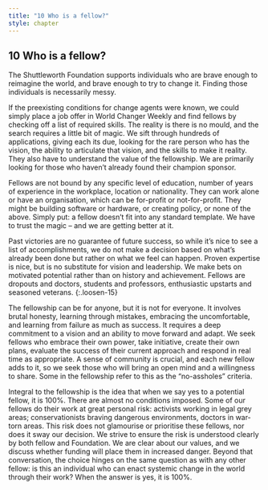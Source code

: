 ```yaml
---
title: "10 Who is a fellow?"
style: chapter
---
```


## **10** Who is a fellow?

The Shuttleworth Foundation supports individuals who are brave enough to reimagine the world, and brave enough to try to change it. Finding those individuals is necessarily messy.

If the preexisting conditions for change agents were known, we could simply place a job offer in World Changer Weekly and find fellows by checking off a list of required skills. The reality is there is no mould, and the search requires a little bit of magic. We sift through hundreds of applications, giving each its due, looking for the rare person who has the vision, the ability to articulate that vision, and the skills to make it reality. They also have to understand the value of the fellowship. We are primarily looking for those who haven’t already found their champion sponsor.

Fellows are not bound by any specific level of education, number of years of experience in the workplace, location or nationality. They can work alone or have an organisation, which can be for-profit or not-for-profit. They might be building software or hardware, or creating policy, or none of the above. Simply put: a fellow doesn’t fit into any standard template. We have to trust the magic – and we are getting better at it.

Past victories are no guarantee of future success, so while it’s nice to see a list of accomplishments, we do not make a decision based on what’s already been done but rather on what we feel can happen. Proven expertise is nice, but is no substitute for vision and leadership. We make bets on motivated potential rather than on history and achievement. Fellows are dropouts and doctors, students and professors, enthusiastic upstarts and seasoned veterans.
{:.loosen-15}

The fellowship can be for anyone, but it is not for everyone. It involves brutal honesty, learning through mistakes, embracing the uncomfortable, and learning from failure as much as success. It requires a deep commitment to a vision and an ability to move forward and adapt. We seek fellows who embrace their own power, take initiative, create their own plans, evaluate the success of their current approach and respond in real time as appropriate. A sense of community is crucial, and each new fellow adds to it, so we seek those who will bring an open mind and a willingness to share. Some in the fellowship refer to this as the “no-assholes” criteria.

Integral to the fellowship is the idea that when we say yes to a potential fellow, it is 100%. There are almost no conditions imposed. Some of our fellows do their work at great personal risk: activists working in legal grey areas; conservationists braving dangerous environments, doctors in war-torn areas. This risk does not glamourise or prioritise these fellows, nor does it sway our decision. We strive to ensure the risk is understood clearly by both fellow and Foundation. We are clear about our values, and we discuss whether funding will place them in increased danger. Beyond that conversation, the choice hinges on the same question as with any other fellow: is this an individual who can enact systemic change in the world through their work? When the answer is yes, it is 100%.